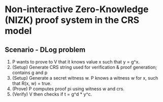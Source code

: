 # Non-interactive Zero-Knowledge (NIZK) proof system in the CRS model
## Scenario - DLog problem
1) P wants to prove to V that it knows value x such that y = g^x.
2) (Setup) Generate CRS string used for verification & proof generation; contains g and p
3) (Setup) Generate a secret witness w. P knows a witness w for x, such that R(x, w) = true.
4) (Prove) P computes proof pi using witness w and crs.
5) (Verify) V then checks if t = g^d * y^c.